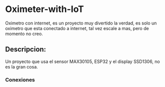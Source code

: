 # Oximeter-with-IoT
 Oximetro con internet, es un proyecto muy divertido la verdad, es solo un oximetro que esta conectado a internet, tal vez escale a mas, pero de momento no creo.
## Descripcion:
 Un proyecto que usa el sensor MAX30105, ESP32 y el display SSD1306, no es la gran cosa.
 ### Conexiones
  